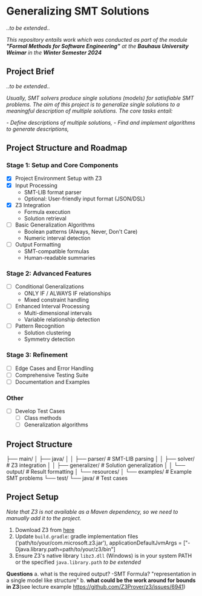 # Generalizing SMT Solutions

*..to be extended..*

*This repository entails work which was conducted as part of the module **"Formal Methods for Software Engineering"** at the **Bauhaus University Weimar** in the **Winter Semester 2024***

## Project Brief

*..to be extended..*

*Usually, SMT solvers produce single solutions (models) for satisfiable SMT problems. The aim of this project is to generalize single solutions to a meaningful description of multiple solutions. The core tasks entail:*

*- Define descriptions of multiple solutions,*
*- Find and implement algorithms to generate descriptions,*

## Project Structure and Roadmap

### Stage 1: Setup and Core Components

- [x] Project Environment Setup with Z3
- [x] Input Processing
  - SMT-LIB format parser
  - Optional: User-friendly input format (JSON/DSL)
- [x] Z3 Integration
  - Formula execution
  - Solution retrieval
- [ ] Basic Generalization Algorithms
  - Boolean patterns (Always, Never, Don't Care)
  - Numeric interval detection
- [ ] Output Formatting
  - SMT-compatible formulas
  - Human-readable summaries

### Stage 2: Advanced Features

- [ ] Conditional Generalizations
  - ONLY IF / ALWAYS IF relationships
  - Mixed constraint handling
- [ ] Enhanced Interval Processing
  - Multi-dimensional intervals
  - Variable relationship detection
- [ ] Pattern Recognition
  - Solution clustering
  - Symmetry detection

### Stage 3: Refinement

- [ ] Edge Cases and Error Handling
- [ ] Comprehensive Testing Suite
- [ ] Documentation and Examples

### Other

- [ ] Develop Test Cases
  - [ ] Class methods
  - [ ] Generalization algorithms

## Project Structure

├── main/
│ ├── java/
│ │ ├── parser/ # SMT-LIB parsing
│ │ ├── solver/ # Z3 integration
│ │ ├── generalizer/ # Solution generalization
│ │ └── output/ # Result formatting
│ └── resources/
│ └── examples/ # Example SMT problems
└── test/
└── java/ # Test cases

## Project Setup

*Note that Z3 is not available as a Maven dependency, so we need to manually add it to the project.*

1. Download Z3 from [here](https://github.com/Z3Prover/z3)
2. Update `build.gradle`: gradle implementation files ('path/to/your/com.microsoft.z3.jar'), applicationDefaultJvmArgs = ["-Djava.library.path=path/to/your/z3/bin"]
3. Ensure Z3's native library `libz3.dll` (Windows) is in your system PATH or the specified `java.library.path`
*to be extended*

**Questions**
a. what is the required output? -SMT Formula? "representation in a single model like structure"
b. **what could be the work around for bounds in Z3**(see lecture example https://github.com/Z3Prover/z3/issues/6941)